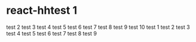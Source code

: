 # react-hhtest 1 
test 2 
test 3 
test 4 
test 5 
test 6 
test 7 
test 8 
test 9 
test 10 
test 1 
test 2 
test 3 
test 4 
test 5 
test 6 
test 7 
test 8 
test 9 
